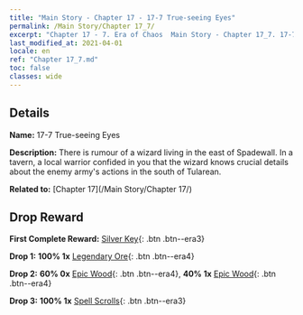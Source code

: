 ```yaml
---
title: "Main Story - Chapter 17 - 17-7 True-seeing Eyes"
permalink: /Main Story/Chapter 17_7/
excerpt: "Chapter 17 - 7. Era of Chaos  Main Story - Chapter 17_7. 17-7 True-seeing Eyes"
last_modified_at: 2021-04-01
locale: en
ref: "Chapter 17_7.md"
toc: false
classes: wide
---
```


## Details

 **Name:** 17-7 True-seeing Eyes

 **Description:** There is rumour of a wizard living in the east of Spadewall. In a tavern, a local warrior confided in you that the wizard knows crucial details about the enemy army's actions in the south of Tularean.

 **Related to:** [Chapter 17](/Main Story/Chapter 17/)

## Drop Reward

 **First Complete Reward:** [Silver Key](/Items/con_693/){: .btn .btn--era3}

 **Drop 1:** **100% 1x** [Legendary Ore](/Items/mat_54/){: .btn .btn--era4}

 **Drop 2:** **60% 0x** [Epic Wood](/Items/mat_48/){: .btn .btn--era4}, **40% 1x** [Epic Wood](/Items/mat_48/){: .btn .btn--era4}

 **Drop 3:** **100% 1x** [Spell Scrolls](/Items/con_694/){: .btn .btn--era3}

